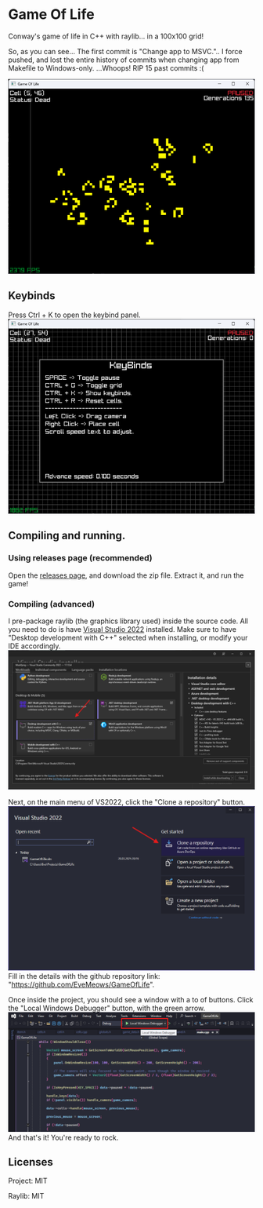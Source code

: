 # Game Of Life

Conway's game of life in C++ with raylib... in a 100x100 grid!

So, as you can see... The first commit is "Change app  to MSVC.".. I force pushed, and lost the entire history of commits when changing app from Makefile to Windows-only.
...Whoops!
RIP 15 past commits :(

![GoL](./images/Showcase.png)

## Keybinds
Press Ctrl + K to open the keybind panel.
![Keys](./images/keybinds.png)

## Compiling and running.
### Using releases page (recommended)
Open the [releases page](https://github.com/EveMeows/GameOfLife), and download the zip file. Extract it, and run the game!

### Compiling (advanced)
I pre-package raylib (the graphics library used) inside the source code. All you need to do is have [Visual Studio 2022](https://visualstudio.microsoft.com/vs) installed. Make sure to have "Desktop development with C++" selected when installing, or modify your IDE accordingly.
![cpp](./images/installation/cpp.png)

Next, on the main menu of VS2022, click the "Clone a repository" button.
![repo](./images/installation/clone.png)
Fill in the details with the github repository link: "https://github.com/EveMeows/GameOfLife".

Once inside the project, you should see a window with a to of buttons. Click the "Local Windows Debugger" button, with the green arrow.
![run](./images/installation/run.png)
And that's it! You're ready to rock.

## Licenses
Project: MIT

Raylib: MIT
